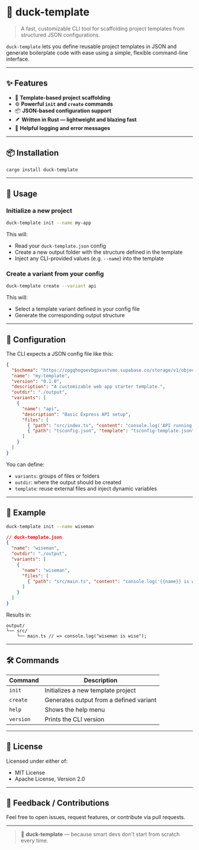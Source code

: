 # 🦆 duck-template

> A fast, customizable CLI tool for scaffolding project templates from structured JSON configurations.

`duck-template` lets you define reusable project templates in JSON and generate boilerplate code with ease using a simple, flexible command-line interface.

---

## ✨ Features

- 🧱 **Template-based project scaffolding**
- ⚙️ **Powerful `init` and `create` commands**
- 📦 **JSON-based configuration support**
- 🪶 **Written in Rust — lightweight and blazing fast**
- 💬 **Helpful logging and error messages**

---

## 📦 Installation

```bash
cargo install duck-template
````

---

## 🚀 Usage

### Initialize a new project

```bash
duck-template init --name my-app
```

This will:

* Read your `duck-template.json` config
* Create a new output folder with the structure defined in the template
* Inject any CLI-provided values (e.g. `--name`) into the template

### Create a variant from your config

```bash
duck-template create --variant api
```

This will:

* Select a template variant defined in your config file
* Generate the corresponding output structure

---

## 🧩 Configuration

The CLI expects a JSON config file like this:

```json
{
  "$schema": "https://zpgqhogoevbgpxustvmo.supabase.co/storage/v1/object/public/json/duck-template-schema.json",
  "name": "my-template",
  "version": "0.1.0",
  "description": "A customizable web app starter template.",
  "outdir": "./output",
  "variants": [
    {
      "name": "api",
      "description": "Basic Express API setup",
      "files": [
        { "path": "src/index.ts", "content": "console.log('API running');" },
        { "path": "tsconfig.json", "template": "tsconfig-template.json" }
      ]
    }
  ]
}
```

You can define:

* `variants`: groups of files or folders
* `outdir`: where the output should be created
* `template`: reuse external files and inject dynamic variables

---

## 🧪 Example

```bash
duck-template init --name wiseman
```

```json
// duck-template.json
{
  "name": "wiseman",
  "outdir": "./output",
  "variants": [
    {
      "name": "wiseman",
      "files": [
        { "path": "src/main.ts", "content": "console.log('{{name}} is wise');" }
      ]
    }
  ]
}
```

Results in:

```
output/
└── src/
    └── main.ts // => console.log("wiseman is wise");
```

---

## 🛠 Commands

| Command   | Description                             |
| --------- | --------------------------------------- |
| `init`    | Initializes a new template project      |
| `create`  | Generates output from a defined variant |
| `help`    | Shows the help menu                     |
| `version` | Prints the CLI version                  |

---

## 🔐 License

Licensed under either of:

* MIT License
* Apache License, Version 2.0

---

## 💬 Feedback / Contributions

Feel free to open issues, request features, or contribute via pull requests.

---

> 🦆 **duck-template** — because smart devs don't start from scratch every time.
